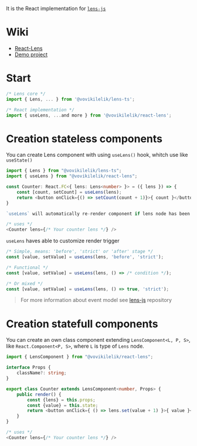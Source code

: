 It is the React implementation for [`lens-js`](https://www.npmjs.com/package/@vovikilelik/lens-js)

# Wiki
* [React-Lens](http://git.vovikilelik.com/Clu/react-lens/wiki/Home-en)
* [Demo project](http://git.vovikilelik.com/Clu/react-lens-cats)

# Start
```ts
/* Lens core */
import { Lens, ... } from '@vovikilelik/lens-ts';

/* React implementation */
import { useLens, ...and more } from '@vovikilelik/react-lens';
```

# Creation stateless components
You can create Lens component with using `useLens()` hook, whitch use like `useState()`

```ts
import { Lens } from "@vovikilelik/lens-ts";
import { useLens } from "@vovikilelik/react-lens";

const Counter: React.FC<{ lens: Lens<number> }> = ({ lens }) => {
    const [count, setCount] = useLens(lens);
    return <button onClick={() => setCount(count + 1)}>{ count }</button>
}

`useLens` will automatically re-render component if lens node has been changed externally.

/* uses */
<Counter lens={/* Your counter lens */} />
```
`useLens` haves able to customize render trigger
```ts
/* Simple, means: 'before', 'strict' or 'after' stage */
const [value, setValue] = useLens(lens, 'before', 'strict');

/* Functional */
const [value, setValue] = useLens(lens, () => /* condition */);

/* Or mixed */
const [value, setValue] = useLens(lens, () => true, 'strict');
```
> For more information about event model see [lens-js](https://www.npmjs.com/package/@vovikilelik/lens-js) repository

# Creation statefull components
You can create an own class component extending `LensComponent<L, P, S>`, like `React.Component<P, S>`, where `L` is type of `Lens` node.
```ts
import { LensComponent } from "@vovikilelik/react-lens";

interface Props {
    className?: string;
}

export class Counter extends LensComponent<number, Props> {
    public render() {
        const {lens} = this.props;
        const {value} = this.state;
        return <button onClick={ () => lens.set(value + 1) }>{ value }</button>
    }
}

/* uses */
<Counter lens={/* Your counter lens */} />
```
